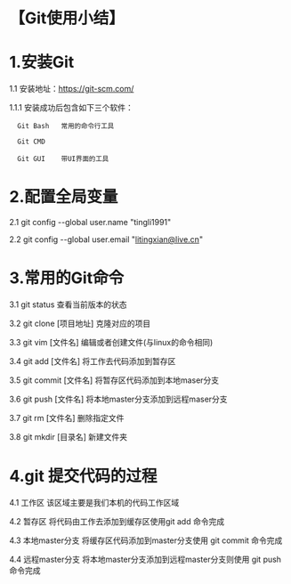# 【Git使用小结】

# 1.安装Git

1.1 安装地址：https://git-scm.com/

1.1.1 安装成功后包含如下三个软件：

      Git Bash   常用的命令行工具
      
      Git CMD
      
      Git GUI    带UI界面的工具

# 2.配置全局变量

2.1 git config --global user.name "tingli1991"

2.2 git config --global user.email "litingxian@live.cn"


# 3.常用的Git命令

3.1 git status              查看当前版本的状态

3.2 git clone [项目地址]    克隆对应的项目

3.3 git vim [文件名]        编辑或者创建文件(与linux的命令相同)

3.4 git add [文件名]        将工作去代码添加到暂存区

3.5 git commit [文件名]     将暂存区代码添加到本地maser分支

3.6 git push [文件名]       将本地master分支添加到远程maser分支

3.7 git rm [文件名]         删除指定文件

3.8 git mkdir [目录名]      新建文件夹


# 4.git 提交代码的过程

4.1 工作区             该区域主要是我们本机的代码工作区域

4.2 暂存区             将代码由工作去添加到缓存区使用git add 命令完成

4.3 本地master分支     将缓存区代码添加到master分支使用 git commit 命令完成

4.4 远程master分支     将本地master分支添加到远程master分支则使用 git push 命令完成
